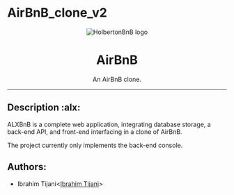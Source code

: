# AirBnB_clone_v2
<p align="center">
  <img src="https://github.com/bdbaraban/AirBnB_clone/blob/master/assets/hbnb_logo.png" alt="HolbertonBnB logo">
</p>

<h1 align="center">AirBnB</h1>
<p align="center">An AirBnB clone.</p>

---
## Description :alx:

ALXBnB is a complete web application, integrating database storage,
a back-end API, and front-end interfacing in a clone of AirBnB.

The project currently only implements the back-end console.

## Authors:
* Ibrahim Tijani<[Ibrahim Tijani](https://github.com/teebabs521)>
